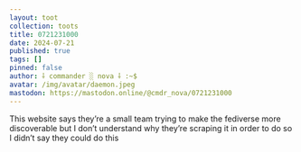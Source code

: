 ```yaml
---
layout: toot
collection: toots
title: 0721231000
date: 2024-07-21
published: true
tags: []
pinned: false
author: ⸸ commander ░ nova ⸸ :~$
avatar: /img/avatar/daemon.jpeg
mastodon: https://mastodon.online/@cmdr_nova/0721231000
---
```


This website says they’re a small team trying to make the fediverse more discoverable but I don’t understand why they’re scraping it in order to do so I didn’t say they could do this
